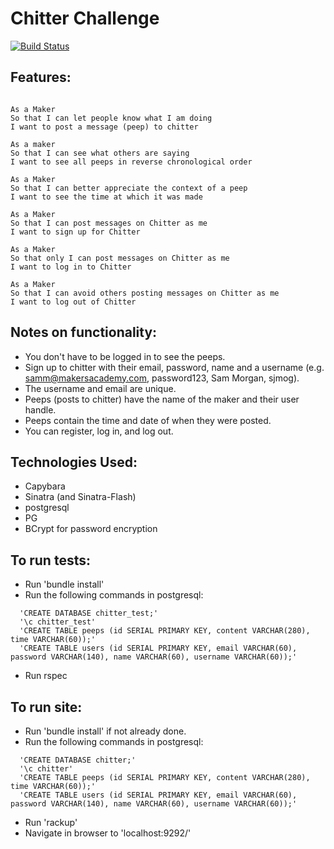 # Chitter Challenge

[![Build Status](https://travis-ci.org/harrylb14/chitter-challenge.svg?branch=master)](https://travis-ci.org/harrylb14/chitter-challenge)

Features:
-------

```

As a Maker
So that I can let people know what I am doing  
I want to post a message (peep) to chitter

As a maker
So that I can see what others are saying  
I want to see all peeps in reverse chronological order

As a Maker
So that I can better appreciate the context of a peep
I want to see the time at which it was made

As a Maker
So that I can post messages on Chitter as me
I want to sign up for Chitter

As a Maker
So that only I can post messages on Chitter as me
I want to log in to Chitter

As a Maker
So that I can avoid others posting messages on Chitter as me
I want to log out of Chitter

```

Notes on functionality:
------

* You don't have to be logged in to see the peeps.
* Sign up to chitter with their email, password, name and a username (e.g. samm@makersacademy.com, password123, Sam Morgan, sjmog).
* The username and email are unique.
* Peeps (posts to chitter) have the name of the maker and their user handle.
* Peeps contain the time and date of when they were posted.
* You can register, log in, and log out. 

Technologies Used:
-----
- Capybara
- Sinatra (and Sinatra-Flash)
- postgresql
- PG
- BCrypt for password encryption

To run tests: 
------
- Run 'bundle install'
- Run the following commands in postgresql:

```
  'CREATE DATABASE chitter_test;'
  '\c chitter_test'
  'CREATE TABLE peeps (id SERIAL PRIMARY KEY, content VARCHAR(280), time VARCHAR(60));'
  'CREATE TABLE users (id SERIAL PRIMARY KEY, email VARCHAR(60), password VARCHAR(140), name VARCHAR(60), username VARCHAR(60));'
```
- Run rspec

To run site: 
------
- Run 'bundle install' if not already done.
- Run the following commands in postgresql:

```
  'CREATE DATABASE chitter;'
  '\c chitter'
  'CREATE TABLE peeps (id SERIAL PRIMARY KEY, content VARCHAR(280), time VARCHAR(60));'
  'CREATE TABLE users (id SERIAL PRIMARY KEY, email VARCHAR(60), password VARCHAR(140), name VARCHAR(60), username VARCHAR(60));'
```
- Run 'rackup'
- Navigate in browser to 'localhost:9292/'
